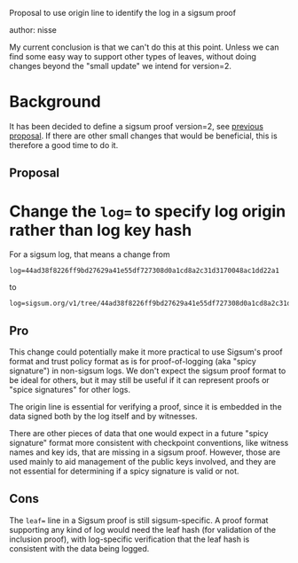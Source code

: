 Proposal to use origin line to identify the log in a sigsum proof

author: nisse

My current conclusion is that we can't do this at this point. Unless
we can find some easy way to support other types of leaves, without
doing changes beyond the "small update" we intend for version=2.

# Background

It has been decided to define a sigsum proof version=2, see [previous
proposal][]. If there are other small changes that would be
beneficial, this is therefore a good time to do it.

[previous proposal]: ./2024-11-proof-with-no-leaf-checksum.md

## Proposal

# Change the `log=` to specify log origin rather than log key hash

For a sigsum log, that means a change from
```
log=44ad38f8226ff9bd27629a41e55df727308d0a1cd8a2c31d3170048ac1dd22a1
```
to
```
log=sigsum.org/v1/tree/44ad38f8226ff9bd27629a41e55df727308d0a1cd8a2c31d3170048ac1dd22a1
```

## Pro

This change could potentially make it more practical to use Sigsum's
proof format and trust policy format as is for proof-of-logging (aka
"spicy signature") in non-sigsum logs. We don't expect the sigsum
proof format to be ideal for others, but it may still be useful if it
can represent proofs or "spice signatures" for other logs.

The origin line is essential for verifying a proof, since it is
embedded in the data signed both by the log itself and by witnesses.

There are other pieces of data that one would expect in a future
"spicy signature" format more consistent with checkpoint conventions,
like witness names and key ids, that are missing in a sigsum proof.
However, those are used mainly to aid management of the public keys
involved, and they are not essential for determining if a spicy
signature is valid or not.

## Cons

The `leaf=` line in a Sigsum proof is still sigsum-specific. A proof
format supporting any kind of log would need the leaf hash (for
validation of the inclusion proof), with log-specific verification
that the leaf hash is consistent with the data being logged.
